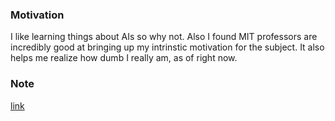 ### Motivation

I like learning things about AIs so why not.
Also I found MIT professors are incredibly good at bringing up my intrinstic motivation for the subject. It also helps me realize how dumb I really am, as of right now.

### Note
[link](https://www.notion.so/50e28bd7a2cc4e0f8b799c1cdfe89cae?v=a37aaa4ddc79490eb81f1b463ba655f0)